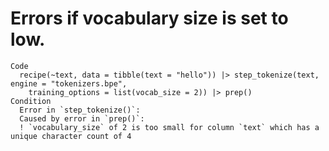 # Errors if vocabulary size is set to low.

    Code
      recipe(~text, data = tibble(text = "hello")) |> step_tokenize(text, engine = "tokenizers.bpe",
        training_options = list(vocab_size = 2)) |> prep()
    Condition
      Error in `step_tokenize()`:
      Caused by error in `prep()`:
      ! `vocabulary_size` of 2 is too small for column `text` which has a unique character count of 4

